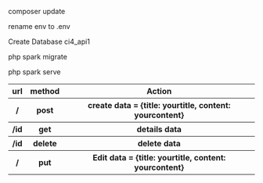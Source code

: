<p> composer update </p>
<p> rename env to .env </p>
<p> Create Database  ci4_api1</p>
<p> php spark migrate </p>
<p> php spark serve </p>






<table>
    <tr>
        <th>url</th>
        <th>method</th>
        <th>Action</th>
    </tr>
    <tr>
        <th>/</th>
        <th>post</th>
        <th>create data = {title: yourtitle, content: yourcontent}</th>
    </tr>
    <tr>
        <th>/id</th>
        <th>get</th>
        <th>details data</th>
    </tr>
    <tr>
        <th>/id</th>
        <th>delete</th>
        <th>delete data</th>
    </tr>
    <tr>
        <th>/</th>
        <th>put</th>
    <th>Edit data = {title: yourtitle, content: yourcontent}</th>
    </tr>
</table>
